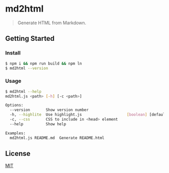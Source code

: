 # md2html

> Generate HTML from Markdown.

## Getting Started

### Install

```sh
$ npm i && npm run build && npm ln
$ md2html --version
```

### Usage

```sh
$ md2html --help
md2html.js <path> [-h] [-c <path>]

Options:
  --version       Show version number                                  [boolean]
  -h, --highlite  Use highlight.js                    [boolean] [default: false]
  -c, --css       CSS to include in <head> element                       [array]
  --help          Show help                                            [boolean]

Examples:
  md2html.js README.md  Generate README.html
```

## License

[MIT](LICENSE)
